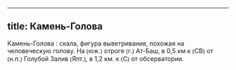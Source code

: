 
---
title: Камень-Голова
---
Камень-Голова
: скала, фигура выветривания, похожая на человеческую голову. На ⦅юж.⦆ отроге ⦅г.⦆ Ат-Баш, в 0,5 км к ⦅СВ⦆ от ⦅н.п.⦆ Голубой Залив ⦅Ялт.⦆, в 1,2 км. к ⦅С⦆ от обсерватории.
